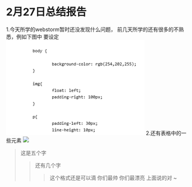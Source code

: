 
2月27日总结报告
================
1.今天所学的webstorm暂时还没发现什么问题，
前几天所学的还有很多的不熟悉，例如下图中
要设定
![](wd.png)
2.还有表格中的一些元素
![](wd1.png)
>这是五个字
>>还有几个字
>>>这个格式还是可以滴
	你们最帅
	你们最漂亮
上面说的对
~